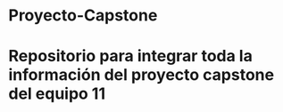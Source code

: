 # Proyecto-Capstone
# Repositorio para integrar toda la información del proyecto capstone del equipo 11
